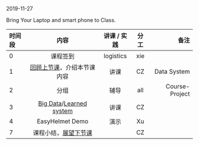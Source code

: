 2019-11-27

Bring Your Laptop and smart phone  to Class. 

|时间段     |  内容    | 讲课 / 实践     |  分工  |  备注       |
| :---      |   :----:    |   :----:    |    :----:    | ---: |
|   0       |  课程签到     |  logistics   |     xie     |        |
|   1       |  [回顾上节课](../WW11/WW11-Plan.md)，介绍本节课内容     |  讲课    |     CZ     |   Data System      |
|   2       |  分组        |     辅导       |     all     | Course-Project |
|   3       |  [Big Data](5Big-Data-Movement-short.pdf)/[Learned system](4LearnedSystem.pdf)  |    讲课        |  CZ          |     |
|   4       |  EasyHelmet Demo  |    演示        |  Xu          |     |
|   7       |  课程小结，[展望下节课](../WW13/WW13-Plan.md)       |     |  CZ |   |


